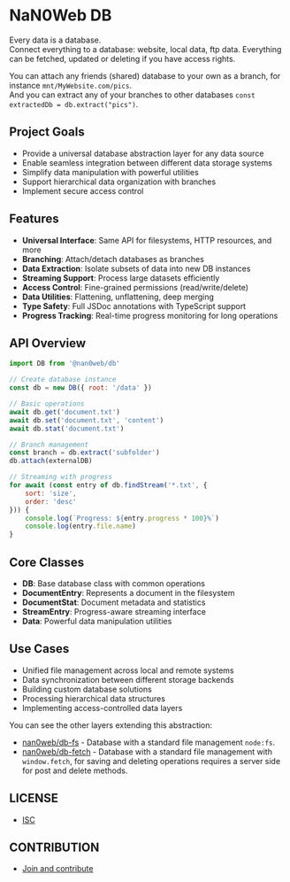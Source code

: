 # NaN0Web DB

Every data is a database.  
Connect everything to a database: website, local data, ftp data.
Everything can be fetched, updated or deleting if you have access rights.

You can attach any friends (shared) database to your own as a branch, for instance `mnt/MyWebsite.com/pics`.  
And you can extract any of your branches to other databases `const extractedDb = db.extract("pics")`.

## Project Goals

- Provide a universal database abstraction layer for any data source
- Enable seamless integration between different data storage systems
- Simplify data manipulation with powerful utilities
- Support hierarchical data organization with branches
- Implement secure access control

## Features

- **Universal Interface**: Same API for filesystems, HTTP resources, and more
- **Branching**: Attach/detach databases as branches
- **Data Extraction**: Isolate subsets of data into new DB instances
- **Streaming Support**: Process large datasets efficiently
- **Access Control**: Fine-grained permissions (read/write/delete)
- **Data Utilities**: Flattening, unflattening, deep merging
- **Type Safety**: Full JSDoc annotations with TypeScript support
- **Progress Tracking**: Real-time progress monitoring for long operations

## API Overview

```js
import DB from '@nan0web/db'

// Create database instance
const db = new DB({ root: '/data' })

// Basic operations
await db.get('document.txt')
await db.set('document.txt', 'content')
await db.stat('document.txt')

// Branch management
const branch = db.extract('subfolder')
db.attach(externalDB)

// Streaming with progress
for await (const entry of db.findStream('*.txt', { 
	sort: 'size', 
	order: 'desc' 
})) {
	console.log(`Progress: ${entry.progress * 100}%`)
	console.log(entry.file.name)
}
```

## Core Classes

- **DB**: Base database class with common operations
- **DocumentEntry**: Represents a document in the filesystem
- **DocumentStat**: Document metadata and statistics  
- **StreamEntry**: Progress-aware streaming interface
- **Data**: Powerful data manipulation utilities

## Use Cases

- Unified file management across local and remote systems
- Data synchronization between different storage backends
- Building custom database solutions
- Processing hierarchical data structures
- Implementing access-controlled data layers

You can see the other layers extending this abstraction:
- [nan0web/db-fs](https://nan0web.yaro.page/db-fs.html) - Database with a standard file management `node:fs`.
- [nan0web/db-fetch](https:/nan0web.yaro.page/db-fetch.html) - Database with a standard file management with `window.fetch`, for saving and deleting operations requires a server side for post and delete methods.

## LICENSE

- [ISC](./LICENSE)

## CONTRIBUTION

- [Join and contribute](./CONTRIBUTING.md)

